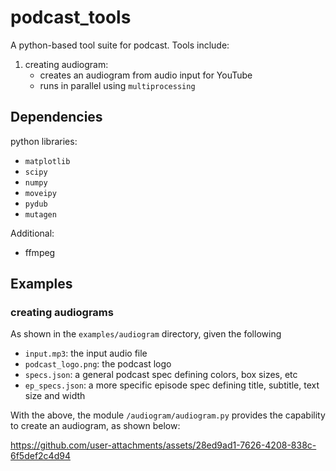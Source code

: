 # podcast_tools

A python-based tool suite for podcast. Tools include:
1. creating audiogram:
    - creates an audiogram from audio input for YouTube
    - runs in parallel using `multiprocessing`

## Dependencies
python libraries:
- `matplotlib`
- `scipy`
- `numpy`
- `moveipy`
- `pydub`
- `mutagen`

Additional:
- ffmpeg


## Examples
### creating audiograms
As shown in the `examples/audiogram` directory, given the following
- `input.mp3`: the input audio file
- `podcast_logo.png`: the podcast logo
-  `specs.json`: a general podcast spec defining colors, box sizes, etc
-  `ep_specs.json`: a more specific episode spec defining title, subtitle, text size and width

  
With the above, the module `/audiogram/audiogram.py` provides the capability to create an audiogram, as shown below:

https://github.com/user-attachments/assets/28ed9ad1-7626-4208-838c-6f5def2c4d94



